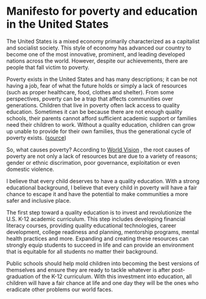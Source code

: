 # Manifesto for poverty and education in the United States

The United States is a mixed economy primarily characterized as a capitalist and socialist society. This style of economy has advanced our country to become one of the most innovative, prominent, and leading developed nations across the world. However, despite our achievements, there are people that fall victim to poverty.

Poverty exists in the United States and has many descriptions; it can be not having a job, fear of what the future holds or simply a lack of resources (such as proper healthcare, food, clothes and shelter). From some perspectives, poverty can be a trap that affects communities over generations. Children that live in poverty often lack access to quality education. Sometimes it can be because there are not enough quality schools, their parents cannot afford sufficient academic support or families need their children to work. Without a quality education, children can grow up unable to provide for their own families, thus the generational cycle of poverty exists. ([source](https://www.worldvision.org/sponsorship-news-stories/global-poverty-facts))

So, what causes poverty? According to [World Vision](https://www.worldvision.org/sponsorship-news-stories/global-poverty-facts) , the root causes of poverty are not only a lack of resources but are due to a variety of reasons; gender or ethnic discrimation, poor governance, exploitation or even domestic violence.

I believe that every child deserves to have a quality education. With a strong educational background, I believe that every child in poverty will have a fair chance to escape it and have the potential to make communities a more safer and inclusive place.

The first step toward a quality education is to invest and revolutionize the U.S. K-12 academic curriculum. This step includes developing financial literacy courses, providing quality educational technologies, career development, college readiness and planning, mentorship programs, mental health practices and more. Expanding and creating these resources can strongly equip students to succeed in life and can provide an environment that is equitable for all students no matter their background.

Public schools should help mold children into becoming the best versions of themselves and ensure they are ready to tackle whatever is after post-graduation of the K-12 curriculum. With this investment into education, all children will have a fair chance at life and one day they will be the ones who eradicate other problems our world faces.

